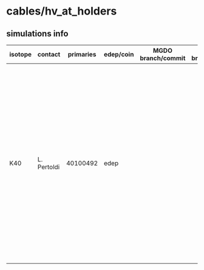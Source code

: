 # cables/hv_at_holders

## simulations info

| isotope | contact     | primaries | edep/coin | MGDO branch/commit | MaGe branch/commmit | notes |
| ------- | ----------- | --------- | --------- | ------------------ | --------------------| ----- |
| K40     | L. Pertoldi | 40100492  | edep      |                    |                     | 5 files: [`000`..`003`] carry 1E07 primaries, while `004` only 100492. The number of primaries is calculated such that if you put together *all* the four parts in the cables volume (i.e. hv_cables, hv_at_holder, sig_cables and sig_at_holders) you get 1E08 primaries uniformly distributed all over the complete volume |
